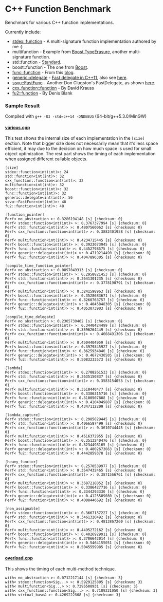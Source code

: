 C++ Function Benchmark
======================

Benchmark for various C++ function implementations.

Currently include:
- [stdex::function](stdex.hpp) - A multi-signature function implementation authored by me :)
- multifunction - Example from [Boost.TypeErasure](http://www.boost.org/doc/html/boost_typeerasure/examples.html#boost_typeerasure.examples.multifunction), another multi-signature function.
- std::function - [Standard](http://en.cppreference.com/w/cpp/utility/functional/function).
- boost::function - The one from [Boost](http://www.boost.org/doc/libs/1_55_0/doc/html/function.html).
- [func::function](function.h) - From this [blog](http://probablydance.com/2013/01/13/a-faster-implementation-of-stdfunction/).
- [generic::delegate](delegate.hpp) - [Fast delegate in C++11](http://codereview.stackexchange.com/questions/14730/impossibly-fast-delegate-in-c11), also see [here](https://code.google.com/p/cpppractice/source/browse/trunk/).
- [~~ssvu::FastFunc~~](FastFunc.hpp) - Another Don Clugston's FastDelegate, as shown [here](https://groups.google.com/a/isocpp.org/forum/#!topic/std-discussion/QgvHF7YMi3o).
- [cxx_function::function](https://github.com/potswa/cxx_function) - By David Krauss
- [fu2::function](http://naios.github.io/function2/) - By Denis Blank

### Sample Result
Compiled with `g++ -O3 -std=c++14 -DNDEBUG` (64-bit/g++5.3.0/MinGW)

#### [various.cpp](various.cpp)
This test shows the internal size of each implementation in the `[size]` section.
Note that bigger size does not necessarily mean that it's less space efficient, it may due to the decision on how much space is used for small object optimization.
The rest part shows the timing of each implementation when assigned different callable objects.
```
[size]
stdex::function<int(int)>: 24
std::function<int(int)>: 32
cxx_function::function<int(int)>: 32
multifunction<int(int)>: 32
boost::function<int(int)>: 32
func::function<int(int)>: 32
generic::delegate<int(int)>: 56
ssvu::FastFunc<int(int)>: 40
fu2::function<int(int)>: 48

[function_pointer]
Perf< no_abstraction >: 0.3286194148 [s] {checksum: 0}
Perf< stdex::function<int(int)> >: 0.3767377994 [s] {checksum: 0}
Perf< std::function<int(int)> >: 0.4807560062 [s] {checksum: 0}
Perf< cxx_function::function<int(int)> >: 0.3882401958 [s] {checksum: 0}
Perf< multifunction<int(int)> >: 0.4234715445 [s] {checksum: 0}
Perf< boost::function<int(int)> >: 0.3923073945 [s] {checksum: 0}
Perf< func::function<int(int)> >: 0.4452798575 [s] {checksum: 0}
Perf< generic::delegate<int(int)> >: 0.4719214490 [s] {checksum: 0}
Perf< fu2::function<int(int)> >: 0.4047896305 [s] {checksum: 0}

[compile_time_function_pointer]
Perf< no_abstraction >: 0.0897049313 [s] {checksum: 0}
Perf< stdex::function<int(int)> >: 0.2958821453 [s] {checksum: 0}
Perf< std::function<int(int)> >: 0.3641301235 [s] {checksum: 0}
Perf< cxx_function::function<int(int)> >: 0.3778190791 [s] {checksum: 0}
Perf< multifunction<int(int)> >: 0.3241598963 [s] {checksum: 0}
Perf< boost::function<int(int)> >: 0.3528683671 [s] {checksum: 0}
Perf< func::function<int(int)> >: 0.3260763757 [s] {checksum: 0}
Perf< generic::delegate<int(int)> >: 0.4045848305 [s] {checksum: 0}
Perf< fu2::function<int(int)> >: 0.4053073903 [s] {checksum: 0}

[compile_time_delegate]
Perf< no_abstraction >: 0.2305730462 [s] {checksum: 0}
Perf< stdex::function<int(int)> >: 0.3440424499 [s] {checksum: 0}
Perf< std::function<int(int)> >: 0.3596264449 [s] {checksum: 0}
Perf< cxx_function::function<int(int)> >: 0.4668491306 [s] {checksum: 0}
Perf< multifunction<int(int)> >: 0.4504404959 [s] {checksum: 0}
Perf< boost::function<int(int)> >: 0.3979345927 [s] {checksum: 0}
Perf< func::function<int(int)> >: 0.3625934840 [s] {checksum: 0}
Perf< generic::delegate<int(int)> >: 0.4672430505 [s] {checksum: 0}
Perf< fu2::function<int(int)> >: 0.5083233573 [s] {checksum: 0}

[lambda]
Perf< stdex::function<int(int)> >: 0.2708261533 [s] {checksum: 0}
Perf< std::function<int(int)> >: 0.3635150837 [s] {checksum: 0}
Perf< cxx_function::function<int(int)> >: 0.3583154053 [s] {checksum: 0}
Perf< multifunction<int(int)> >: 0.3510440477 [s] {checksum: 0}
Perf< boost::function<int(int)> >: 0.3386315716 [s] {checksum: 0}
Perf< func::function<int(int)> >: 0.3100507808 [s] {checksum: 0}
Perf< generic::delegate<int(int)> >: 0.4104049887 [s] {checksum: 0}
Perf< fu2::function<int(int)> >: 0.4347112209 [s] {checksum: 0}

[lambda_capture]
Perf< stdex::function<int(int)> >: 0.2985829445 [s] {checksum: 0}
Perf< std::function<int(int)> >: 0.4066587499 [s] {checksum: 0}
Perf< cxx_function::function<int(int)> >: 0.3610744445 [s] {checksum: 0}
Perf< multifunction<int(int)> >: 0.4516372955 [s] {checksum: 0}
Perf< boost::function<int(int)> >: 0.3513240476 [s] {checksum: 0}
Perf< func::function<int(int)> >: 0.3234498165 [s] {checksum: 0}
Perf< generic::delegate<int(int)> >: 0.4802673663 [s] {checksum: 0}
Perf< fu2::function<int(int)> >: 0.4442859378 [s] {checksum: 0}

[heavy_functor]
Perf< stdex::function<int(int)> >: 0.2570539977 [s] {checksum: 0}
Perf< std::function<int(int)> >: 0.3547432465 [s] {checksum: 0}
Perf< cxx_function::function<int(int)> >: 0.3871566761 [s] {checksum: 0}
Perf< multifunction<int(int)> >: 0.3587218052 [s] {checksum: 0}
Perf< boost::function<int(int)> >: 0.3386427716 [s] {checksum: 0}
Perf< func::function<int(int)> >: 0.3344293330 [s] {checksum: 0}
Perf< generic::delegate<int(int)> >: 0.4125509080 [s] {checksum: 0}
Perf< fu2::function<int(int)> >: 0.4088446692 [s] {checksum: 0}

[non_assignable]
Perf< stdex::function<int(int)> >: 0.3667157227 [s] {checksum: 0}
Perf< std::function<int(int)> >: 0.3461320492 [s] {checksum: 0}
Perf< cxx_function::function<int(int)> >: 0.4813867260 [s] {checksum: 0}
Perf< multifunction<int(int)> >: 0.4495272162 [s] {checksum: 0}
Perf< boost::function<int(int)> >: 0.4026929911 [s] {checksum: 0}
Perf< func::function<int(int)> >: 0.3706642014 [s] {checksum: 0}
Perf< generic::delegate<int(int)> >: 0.5464155051 [s] {checksum: 0}
Perf< fu2::function<int(int)> >: 0.5045559985 [s] {checksum: 0}
```

#### [overload.cpp](overload.cpp)
This shows the timing of each multi-method technique.
```
with< no_abstraction >: 0.0712217144 [s] {checksum: 3}
with< stdex::function<Sig...> >: 0.5929125805 [s] {checksum: 3}
with< multifunction<Sig...> >: 0.7295508931 [s] {checksum: 3}
with< cxx_function::function<Sig...> >: 0.7109221050 [s] {checksum: 3}
with< virtual_base& >: 0.4269222868 [s] {checksum: 3}
```
